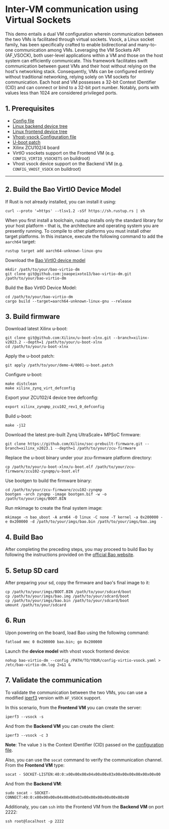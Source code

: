 # Inter-VM communication using Virtual Sockets

This demo entails a dual VM configuration wherein communication between the two VMs is facilitated through virtual sockets. Vsock, a Linux socket family, has been specifically crafted to enable bidirectional and many-to-one communication among VMs. Leveraging the VM Sockets API (AF_VSOCK), both user-level applications within a VM and those on the host system can efficiently communicate. This framework facilitates swift communication between guest VMs and their host without relying on the host's networking stack. Consequently, VMs can be configured entirely without traditional networking, relying solely on VM sockets for communication. Each host and VM possesses a 32-bit Context IDentifier (CID) and can connect or bind to a 32-bit port number. Notably, ports with values less than 1024 are considered privileged ports.

## 1. Prerequisites

- [Config file](zcu102.c)
- [Linux backend device tree](backend.dts)
- [Linux frontend device tree](frontend.dts)
- [Vhost-vsock Configuration file](config-vhost-vosck.yaml) 
- [U-boot patch](0001-u-boot.patch)
- Xilinx ZCU102/4 board
- VirtIO vsockets support on the Frontend VM (e.g. `CONFIG_VIRTIO_VSOCKETS` on buildroot)
- Vhost vsock device support on the Backend VM (e.g. `CONFIG_VHOST_VSOCK` on buildroot)

---

## 2. Build the Bao VirtIO Device Model

If Rust is not already installed, you can install it using:
```
curl --proto '=https' --tlsv1.2 -sSf https://sh.rustup.rs | sh
```

When you first install a toolchain, rustup installs only the standard library for your host platform - that is, the architecture and operating system you are presently running. To compile to other platforms you must install other target platforms. In this instance, execute the following command to add the `aarch64` target:
```
rustup target add aarch64-unknown-linux-gnu
```

Download the [Bao VirtIO device model](https://github.com/joaopeixoto13/bao-virtio-dm)
```
mkdir /path/to/your/bao-virtio-dm
git clone git@github.com:joaopeixoto13/bao-virtio-dm.git /path/to/your/bao-virtio-dm
```

Build the Bao VirtIO Device Model:
```
cd /path/to/your/bao-virtio-dm
cargo build --target=aarch64-unknown-linux-gnu --release
```

## 3. Build firmware

Download latest Xilinx u-boot:
```
git clone git@github.com:Xilinx/u-boot-xlnx.git --branch=xilinx-v2023.2 --depth=1 /path/to/your/u-boot-xlnx
cd /path/to/your/u-boot-xlnx
```

Apply the u-boot patch:
```
git apply /path/to/your/demo-4/0001-u-boot.patch
```

Configure u-boot:
```
make distclean
make xilinx_zynq_virt_defconfig
```

Export your ZCU102/4 device tree defconfig:
```
export xilinx_zynqmp_zcu102_rev1_0_defconfig
```

Build u-boot:
```
make -j12
```

Download the latest pre-built Zynq UltraScale+ MPSoC firmware:
```
git clone https://github.com/Xilinx/soc-prebuilt-firmware.git --branch=xilinx_v2023.1 --depth=1 /path/to/your/zcu-firmware
```

Replace the u-boot binary under your zcu-firmware platform directory:
```
cp /path/to/your/u-boot-xlnx/u-boot.elf /path/to/your/zcu-firmware/zcu102-zynqmp/u-boot.elf
```

Use bootgen to build the firmware binary:
```
cd /path/to/your/zcu-firmware/zcu102-zynqmp
bootgen -arch zynqmp -image bootgen.bif -w -o /path/to/your/imgs/BOOT.BIN
```

Run mkimage to create the final system image:
```
mkimage -n bao_uboot -A arm64 -O linux -C none -T kernel -a 0x200000 -e 0x200000 -d /path/to/your/imgs/bao.bin /path/to/your/imgs/bao.img
```

## 4. Build Bao

After completing the preceding steps, you may proceed to build Bao by following the instructions provided on the [official Bao website](https://github.com/bao-project/bao-hypervisor).

## 5. Setup SD card

After preparing your sd, copy the firmware and bao's final image to it:
```
cp /path/to/your/imgs/BOOT.BIN /path/to/your/sdcard/boot
cp /path/to/your/imgs/bao.img /path/to/your/sdcard/boot
cp /path/to/your/imgs/bao.bin /path/to/your/sdcard/boot
umount /path/to/your/sdcard
```

## 6. Run

Upon powering on the board, load Bao using the following command:
```
fatload mmc 0 0x200000 bao.bin; go 0x200000
```

Launch the **device model** with vhost vsock frontend device:

```
nohup bao-virtio-dm --config /PATH/TO/YOUR/config-virtio-vsock.yaml > /etc/bao-virtio-dm.log 2>&1 &
```

## 7. Validate the communication

To validate the communication between the two VMs, you can use a modified [iperf3](https://github.com/stefano-garzarella/iperf-vsock) version with `AF_VSOCK` support.

In this scenario, from the **Frontend VM** you can create the server:
```
iperf3 --vsock -s
```

And from the **Backend VM** you can create the client:
```
iperf3 --vsock -c 3
```

**Note**: The value `3` is the Context IDentifier (CID) passed on the [configuration file](config-vhost-vosck.yaml).

Also, you can use the `socat` command to verify the communication channel. From the **Frontend VM** type:
```
socat - SOCKET-LISTEN:40:0:x00x00x00x04x00x00x03x00x00x00x00x00x00x00
```

And from the **Backend VM**:
```
sudo socat - SOCKET-CONNECT:40:0:x00x00x00x04x00x00x03x00x00x00x00x00x00x00
```

Additionaly, you can `ssh` into the Frontend VM from the **Backend VM** on port 2222:
```
ssh root@localhost -p 2222
```